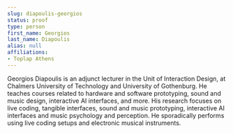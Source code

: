 ```yaml
---
slug: diapoulis-georgios
status: proof
type: person
first_name: Georgios
last_name: Diapoulis
alias: null
affiliations:
- Toplap Athens
---
```


Georgios Diapoulis is an adjunct lecturer in the Unit of Interaction Design, at Chalmers
University of Technology and University of Gothenburg. He teaches courses related to
hardware and software prototyping, sound and music design, interactive AI interfaces, and
more. His research focuses on live coding, tangible interfaces, sound and music prototyping,
interactive AI interfaces and music psychology and perception. He sporadically performs using
live coding setups and electronic musical instruments.

